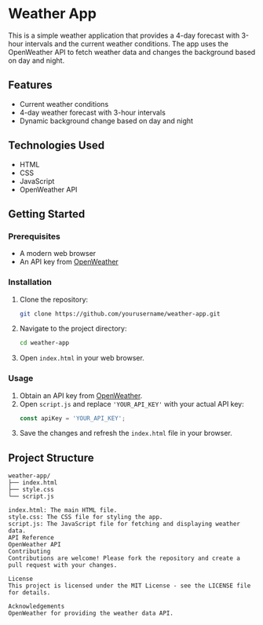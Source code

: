 # Weather App

This is a simple weather application that provides a 4-day forecast with 3-hour intervals and the current weather conditions. The app uses the OpenWeather API to fetch weather data and changes the background based on day and night.

## Features

- Current weather conditions
- 4-day weather forecast with 3-hour intervals
- Dynamic background change based on day and night

## Technologies Used

- HTML
- CSS
- JavaScript
- OpenWeather API

## Getting Started

### Prerequisites

- A modern web browser
- An API key from [OpenWeather](https://openweathermap.org/api)

### Installation

1. Clone the repository:
    ```bash
    git clone https://github.com/yourusername/weather-app.git
    ```
2. Navigate to the project directory:
    ```bash
    cd weather-app
    ```
3. Open `index.html` in your web browser.

### Usage

1. Obtain an API key from [OpenWeather](https://openweathermap.org/api).
2. Open `script.js` and replace `'YOUR_API_KEY'` with your actual API key:
    ```javascript
    const apiKey = 'YOUR_API_KEY';
    ```
3. Save the changes and refresh the `index.html` file in your browser.

## Project Structure

```plaintext
weather-app/
├── index.html
├── style.css
└── script.js

index.html: The main HTML file.
style.css: The CSS file for styling the app.
script.js: The JavaScript file for fetching and displaying weather data.
API Reference
OpenWeather API
Contributing
Contributions are welcome! Please fork the repository and create a pull request with your changes.

License
This project is licensed under the MIT License - see the LICENSE file for details.

Acknowledgements
OpenWeather for providing the weather data API.
